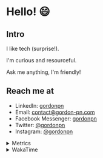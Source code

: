 # Hello! 😄

## Intro

I like tech (surprise!).

I'm curious and resourceful.

Ask me anything, I'm friendly!

## Reach me at

- LinkedIn: [gordonpn](https://www.linkedin.com/in/gordonpn/)
- Email: [contact@gordon-pn.com](mailto:contact@gordon-pn.com)
- Facebook Messenger: [gordonpn](https://www.messenger.com/t/Gordonpn)
- Twitter: [@gordonpn](https://twitter.com/Gordonpn)
- Instagram: [@gordonpn](https://www.instagram.com/gordonpn/)

<details>
  <summary>Metrics</summary>

  <img align="center" src="https://github.com/gordonpn/gordonpn/blob/master/github-metrics.svg" alt="GitHub Metrics">

</details>

<details>
  <summary>WakaTime</summary>

  <!--START_SECTION:waka-->
📊 **This Week I Spent My Time On** 

```text
💬 Programming Languages: 
XML                      3 hrs 35 mins       ██████████░░░░░░░░░░░░░░░   39.29 % 
Java                     3 hrs 3 mins        ████████░░░░░░░░░░░░░░░░░   33.37 % 
Brazil Dependency Config 1 hr                ███░░░░░░░░░░░░░░░░░░░░░░   11.09 % 
Makefile                 39 mins             ██░░░░░░░░░░░░░░░░░░░░░░░   07.14 % 
Bash                     26 mins             █░░░░░░░░░░░░░░░░░░░░░░░░   04.88 % 

🔥 Editors: 
IntelliJ IDEA            8 hrs 39 mins       ████████████████████████░   94.61 % 
VS Code                  28 mins             █░░░░░░░░░░░░░░░░░░░░░░░░   05.20 % 
Cursor                   1 min               ░░░░░░░░░░░░░░░░░░░░░░░░░   00.19 % 
```


 Last Updated on 31/10/2024 16:26:56 UTC
<!--END_SECTION:waka-->
</details>
